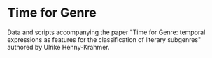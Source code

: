 # Time for Genre

Data and scripts accompanying the paper "Time for Genre: temporal expressions as features for the classification of literary subgenres" authored by Ulrike Henny-Krahmer.
